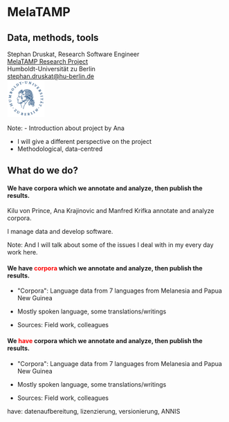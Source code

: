 # MelaTAMP

## Data, methods, tools

Stephan Druskat, Research Software Engineer  
[MelaTAMP Research Project](http://hu.berlin/melatamp)  
Humboldt-Universität zu Berlin  
[stephan.druskat@hu-berlin.de](mailto:firstname.lastname@hu-berlin.de)  
<img src="./img/hu.png" alt="HU logo" style="border:0;" width="17%">

Note: - Introduction about project by Ana
- I will give a different perspective on the project
- Methodological, data-centred



## What do we do?

#### <span class="fragment highlight-red">We</span> have corpora which we annotate and analyze, then publish the results.

Kilu von Prince, Ana Krajinovic and Manfred Krifka annotate and analyze corpora.
<!-- .element class="fragment" -->

I manage data and develop software.
<!-- .element class="fragment" -->
Note: And I will talk about some of the issues I deal with in my every day work here.



#### We have <span style="color:red;">corpora</span> which we annotate and analyze, then publish the results.

- "Corpora": Language data from 7 languages from Melanesia and Papua New Guinea

- Mostly spoken language, some translations/writings

- Sources: Field work, colleagues



#### We <span style="color:red;">have</span> corpora which we annotate and analyze, then publish the results.

- "Corpora": Language data from 7 languages from Melanesia and Papua New Guinea

- Mostly spoken language, some translations/writings

- Sources: Field work, colleagues



have: datenaufbereitung, lizenzierung, versionierung, ANNIS
<!-- .element class="fragment" -->
